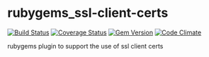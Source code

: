 rubygems_ssl-client-certs
=========================

[![Build Status](https://secure.travis-ci.org/zebardy/rubygems_ssl-client-certs.png)](http://travis-ci.org/zebardy/rubygems_ssl-client-certs)
[![Coverage Status](https://coveralls.io/repos/zebardy/rubygems_ssl-client-certs/badge.png?branch=master)](https://coveralls.io/r/zebardy/rubygems_ssl-client-certs?branch=master)
[![Gem Version](https://badge.fury.io/rb/rubygems_ssl-client-certs.png)](http://badge.fury.io/rb/rubygems_ssl-client-certs)
[![Code Climate](https://codeclimate.com/github/zebardy/rubygems_ssl-client-certs.png)](https://codeclimate.com/github/zebardy/rubygems_ssl-client-certs)

rubygems plugin to support the use of ssl client certs
